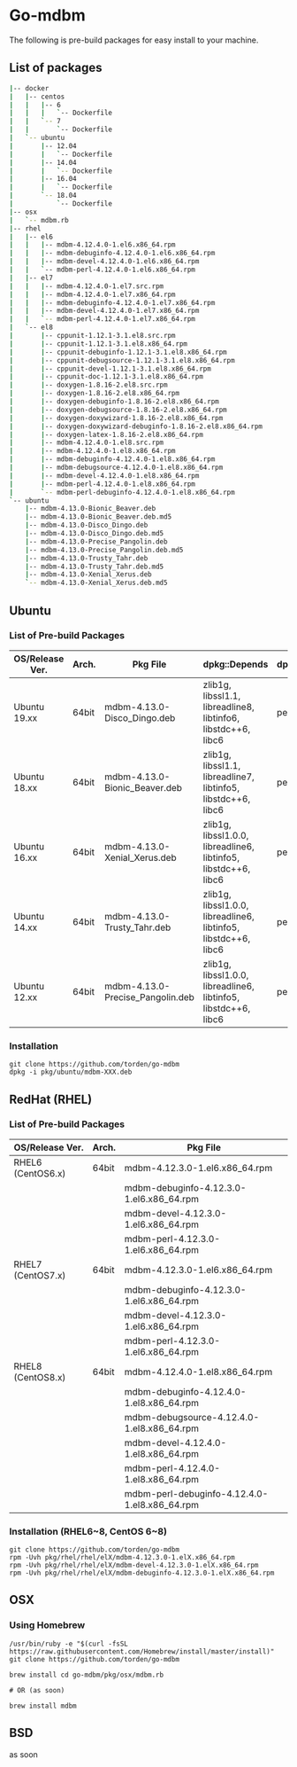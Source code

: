 # Go-mdbm

The following is pre-build packages for easy install to your machine.

## List of packages

```bash
|-- docker
|   |-- centos
|   |   |-- 6
|   |   |   `-- Dockerfile
|   |   `-- 7
|   |       `-- Dockerfile
|   `-- ubuntu
|       |-- 12.04
|       |   `-- Dockerfile
|       |-- 14.04
|       |   `-- Dockerfile
|       |-- 16.04
|       |   `-- Dockerfile
|       `-- 18.04
|           `-- Dockerfile
|-- osx
|   `-- mdbm.rb
|-- rhel
|   |-- el6
|   |   |-- mdbm-4.12.4.0-1.el6.x86_64.rpm
|   |   |-- mdbm-debuginfo-4.12.4.0-1.el6.x86_64.rpm
|   |   |-- mdbm-devel-4.12.4.0-1.el6.x86_64.rpm
|   |   `-- mdbm-perl-4.12.4.0-1.el6.x86_64.rpm
|   |-- el7
|   |   |-- mdbm-4.12.4.0-1.el7.src.rpm
|   |   |-- mdbm-4.12.4.0-1.el7.x86_64.rpm
|   |   |-- mdbm-debuginfo-4.12.4.0-1.el7.x86_64.rpm
|   |   |-- mdbm-devel-4.12.4.0-1.el7.x86_64.rpm
|   |   `-- mdbm-perl-4.12.4.0-1.el7.x86_64.rpm
|   `-- el8
|       |-- cppunit-1.12.1-3.1.el8.src.rpm
|       |-- cppunit-1.12.1-3.1.el8.x86_64.rpm
|       |-- cppunit-debuginfo-1.12.1-3.1.el8.x86_64.rpm
|       |-- cppunit-debugsource-1.12.1-3.1.el8.x86_64.rpm
|       |-- cppunit-devel-1.12.1-3.1.el8.x86_64.rpm
|       |-- cppunit-doc-1.12.1-3.1.el8.x86_64.rpm
|       |-- doxygen-1.8.16-2.el8.src.rpm
|       |-- doxygen-1.8.16-2.el8.x86_64.rpm
|       |-- doxygen-debuginfo-1.8.16-2.el8.x86_64.rpm
|       |-- doxygen-debugsource-1.8.16-2.el8.x86_64.rpm
|       |-- doxygen-doxywizard-1.8.16-2.el8.x86_64.rpm
|       |-- doxygen-doxywizard-debuginfo-1.8.16-2.el8.x86_64.rpm
|       |-- doxygen-latex-1.8.16-2.el8.x86_64.rpm
|       |-- mdbm-4.12.4.0-1.el8.src.rpm
|       |-- mdbm-4.12.4.0-1.el8.x86_64.rpm
|       |-- mdbm-debuginfo-4.12.4.0-1.el8.x86_64.rpm
|       |-- mdbm-debugsource-4.12.4.0-1.el8.x86_64.rpm
|       |-- mdbm-devel-4.12.4.0-1.el8.x86_64.rpm
|       |-- mdbm-perl-4.12.4.0-1.el8.x86_64.rpm
|       `-- mdbm-perl-debuginfo-4.12.4.0-1.el8.x86_64.rpm
`-- ubuntu
    |-- mdbm-4.13.0-Bionic_Beaver.deb
    |-- mdbm-4.13.0-Bionic_Beaver.deb.md5
    |-- mdbm-4.13.0-Disco_Dingo.deb
    |-- mdbm-4.13.0-Disco_Dingo.deb.md5
    |-- mdbm-4.13.0-Precise_Pangolin.deb
    |-- mdbm-4.13.0-Precise_Pangolin.deb.md5
    |-- mdbm-4.13.0-Trusty_Tahr.deb
    |-- mdbm-4.13.0-Trusty_Tahr.deb.md5
    |-- mdbm-4.13.0-Xenial_Xerus.deb
    `-- mdbm-4.13.0-Xenial_Xerus.deb.md5
```

## Ubuntu

### List of Pre-build Packages

|OS/Release Ver.|Arch.|Pkg File|dpkg::Depends|dpkg::Suggests|
|---|---|---|---|---|
|Ubuntu 19.xx|64bit|mdbm-4.13.0-Disco_Dingo.deb|zlib1g, libssl1.1, libreadline8, libtinfo6, libstdc++6, libc6|perl-modules|
|Ubuntu 18.xx|64bit|mdbm-4.13.0-Bionic_Beaver.deb|zlib1g, libssl1.1, libreadline7, libtinfo5, libstdc++6, libc6|per-modules|
|Ubuntu 16.xx|64bit|mdbm-4.13.0-Xenial_Xerus.deb|zlib1g, libssl1.0.0, libreadline6, libtinfo5, libstdc++6, libc6|perl-modules|
|Ubuntu 14.xx|64bit|mdbm-4.13.0-Trusty_Tahr.deb|zlib1g, libssl1.0.0, libreadline6, libtinfo5, libstdc++6, libc6|perl-modules|
|Ubuntu 12.xx|64bit|mdbm-4.13.0-Precise_Pangolin.deb|zlib1g, libssl1.0.0, libreadline6, libtinfo5, libstdc++6, libc6|perl-modules|


### Installation

```shell
git clone https://github.com/torden/go-mdbm
dpkg -i pkg/ubuntu/mdbm-XXX.deb
```

## RedHat (RHEL)

### List of Pre-build Packages

|OS/Release Ver.|Arch.|Pkg File|
|---|---|---|
|RHEL6 (CentOS6.x)|64bit|mdbm-4.12.3.0-1.el6.x86_64.rpm|
|||mdbm-debuginfo-4.12.3.0-1.el6.x86_64.rpm|
|||mdbm-devel-4.12.3.0-1.el6.x86_64.rpm|
|||mdbm-perl-4.12.3.0-1.el6.x86_64.rpm|
|RHEL7 (CentOS7.x)|64bit|mdbm-4.12.3.0-1.el6.x86_64.rpm|
|||mdbm-debuginfo-4.12.3.0-1.el6.x86_64.rpm|
|||mdbm-devel-4.12.3.0-1.el6.x86_64.rpm|
|||mdbm-perl-4.12.3.0-1.el6.x86_64.rpm|
|RHEL8 (CentOS8.x)|64bit|mdbm-4.12.4.0-1.el8.x86_64.rpm|
|||mdbm-debuginfo-4.12.4.0-1.el8.x86_64.rpm|
|||mdbm-debugsource-4.12.4.0-1.el8.x86_64.rpm|
|||mdbm-devel-4.12.4.0-1.el8.x86_64.rpm|
|||mdbm-perl-4.12.4.0-1.el8.x86_64.rpm|
|||mdbm-perl-debuginfo-4.12.4.0-1.el8.x86_64.rpm|

### Installation (RHEL6~8, CentOS 6~8)

```shell
git clone https://github.com/torden/go-mdbm
rpm -Uvh pkg/rhel/rhel/elX/mdbm-4.12.3.0-1.elX.x86_64.rpm
rpm -Uvh pkg/rhel/rhel/elX/mdbm-devel-4.12.3.0-1.elX.x86_64.rpm
rpm -Uvh pkg/rhel/rhel/elX/mdbm-debuginfo-4.12.3.0-1.elX.x86_64.rpm
```


## OSX

### Using Homebrew  

```shell
/usr/bin/ruby -e "$(curl -fsSL https://raw.githubusercontent.com/Homebrew/install/master/install)"
git clone https://github.com/torden/go-mdbm

brew install cd go-mdbm/pkg/osx/mdbm.rb

# OR (as soon)

brew install mdbm 
```

## BSD

as soon

